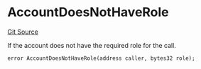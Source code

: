 # AccountDoesNotHaveRole
[Git Source](https://github.com/FloorDAO/floor-v2/blob/445b96358cc205e432e359914c1681c0f44048b0/src/contracts/authorities/AuthorityControl.sol)

If the account does not have the required role for the call.


```solidity
error AccountDoesNotHaveRole(address caller, bytes32 role);
```

